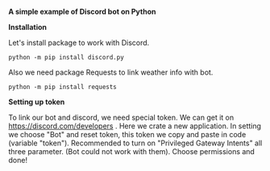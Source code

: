 ****A simple example of Discord bot on Python****

**Installation** 

Let's install package to work with Discord.

```python -m pip install discord.py```

Also we need package Requests to link weather info with bot.

```python -m pip install requests```

**Setting up token**

To link our bot and discord, we need special token. We can get it on https://discord.com/developers . Here we crate a new application. In setting we choose "Bot" and reset token, this token we copy and paste in code (variable "token").
Recommended to turn on "Privileged Gateway Intents" all three parameter. (Bot could not work with them). Choose permissions and done!

